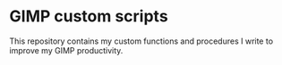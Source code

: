 # GIMP custom scripts

This repository contains my custom functions and procedures I write to improve my GIMP productivity.
